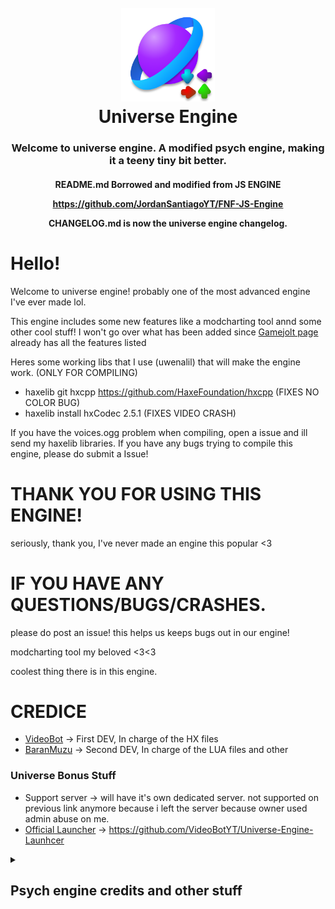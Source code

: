 <h1 align="center">
  <br>
  <a href="https://github.com/VideoBotYT/Universe-Engine"><img src="assets/exclude/images/universe.png" alt="universe" width="150"></a>
  <br>
  <b>Universe Engine</b>
  <br>
</h1>
<h3 align="center">
  <b>Welcome to universe engine. A modified psych engine, making it a teeny tiny bit better.</b>
</h3>
<h4 align="center">
  README.md Borrowed and modified from JS ENGINE
  
  https://github.com/JordanSantiagoYT/FNF-JS-Engine

  
  CHANGELOG.md is now the universe engine changelog.
</h4>

# Hello!

Welcome to universe engine!
probably one of the most advanced engine I've ever made lol.

This engine includes some new features like a modcharting tool annd some other cool stuff!
I won't go over what has been added since [Gamejolt page](https://gamejolt.com/games/universeengine/935086) already has all the features listed

Heres some working libs that I use (uwenalil) that will make the engine work. (ONLY FOR COMPILING)
* haxelib git hxcpp https://github.com/HaxeFoundation/hxcpp (FIXES NO COLOR BUG)
* haxelib install hxCodec 2.5.1 (FIXES VIDEO CRASH)

If you have the voices.ogg problem when compiling, open a issue and ill send my haxelib libraries.
If you have any bugs trying to compile this engine, please do submit a Issue!

# THANK YOU FOR USING THIS ENGINE!
seriously, thank you, I've never made an engine this popular <3

# IF YOU HAVE ANY QUESTIONS/BUGS/CRASHES.
please do post an issue! this helps us keeps bugs out in our engine!

modcharting tool my beloved <3<3

coolest thing there is in this engine.

# CREDICE
* [VideoBot](https://linktr.ee/videobot) -> First DEV, In charge of the HX files
* [BaranMuzu](https://www.youtube.com/@BaranMuzu) -> Second DEV, In charge of the LUA files and other

### Universe Bonus Stuff
* Support server -> will have it's own dedicated server. not supported on previous link anymore because i left the server because owner used admin abuse on me.
* [Official Launcher](https://github.com/VideoBotYT/Universe-Engine-Launhcer) -> https://github.com/VideoBotYT/Universe-Engine-Launhcer

<details>
  <summary><h2>Psych engine credits and other stuff</h2></summary>

# Friday Night Funkin' - Psych Engine
Engine originally used on [Mind Games Mod](https://gamebanana.com/mods/301107), intended to be a fix for the vanilla version's many issues while keeping the casual play aspect of it. Also aiming to be an easier alternative to newbie coders.

## Installation:
You must have [the most up-to-date version of Haxe](https://haxe.org/download/), seriously, stop using 4.1.5, it misses some stuff.

Follow a Friday Night Funkin' source code compilation tutorial, after this you will need to install LuaJIT.

To install LuaJIT do this: `haxelib git linc_luajit https://github.com/nebulazorua/linc_luajit` on a Command prompt/PowerShell

...Or if you don't want your mod to be able to run .lua scripts, delete the "LUA_ALLOWED" line on Project.xml


If you get an error about StatePointer when using Lua, run `haxelib remove linc_luajit` into Command Prompt/PowerShell, then re-install linc_luajit.

If you want video support on your mod, simply do `haxelib install hxCodec` on a Command prompt/PowerShell

otherwise, you can delete the "VIDEOS_ALLOWED" Line on Project.xml

## Credits:
* Shadow Mario - Programmer
* RiverOaken - Artist
* Yoshubs - Assistant Programmer

### Special Thanks
* bbpanzu - Ex-Programmer
* shubs - New Input System
* SqirraRNG - Crash Handler and Base code for Chart Editor's Waveform
* KadeDev - Fixed some cool stuff on Chart Editor and other PRs
* iFlicky - Composer of Psync and Tea Time, also made the Dialogue Sounds
* PolybiusProxy - .MP4 Video Loader Library (hxCodec)
* Keoiki - Note Splash Animations
* Smokey - Sprite Atlas Support
* Nebula the Zorua - LUA JIT Fork and some Lua reworks
_____________________________________

# Features

## Attractive animated dialogue boxes:

![](https://user-images.githubusercontent.com/44785097/127706669-71cd5cdb-5c2a-4ecc-871b-98a276ae8070.gif)


## Mod Support
* Probably one of the main points of this engine, you can code in .lua files outside of the source code, making your own weeks without even messing with the source!
* Comes with a Mod Organizing/Disabling Menu.


## Atleast one change to every week:
### Week 1:
  * New Dad Left sing sprite
  * Unused stage lights are now used
### Week 2:
  * Both BF and Skid & Pump does "Hey!" animations
  * Thunders does a quick light flash and zooms the camera in slightly
  * Added a quick transition/cutscene to Monster
### Week 3:
  * BF does "Hey!" during Philly Nice
  * Blammed has a cool new colors flash during that sick part of the song
### Week 4:
  * Better hair physics for Mom/Boyfriend (Maybe even slightly better than Week 7's :eyes:)
  * Henchmen die during all songs. Yeah :(
### Week 5:
  * Bottom Boppers and GF does "Hey!" animations during Cocoa and Eggnog
  * On Winter Horrorland, GF bops her head slower in some parts of the song.
### Week 6:
  * On Thorns, the HUD is hidden during the cutscene
  * Also there's the Background girls being spooky during the "Hey!" parts of the Instrumental

## Cool new Chart Editor changes and countless bug fixes
![](https://github.com/ShadowMario/FNF-PsychEngine/blob/main/docs/img/chart.png?raw=true)
* You can now chart "Event" notes, which are bookmarks that trigger specific actions that usually were hardcoded on the vanilla version of the game.
* Your song's BPM can now have decimal values
* You can manually adjust a Note's strum time if you're really going for milisecond precision
* You can change a note's type on the Editor, it comes with two example types:
  * Alt Animation: Forces an alt animation to play, useful for songs like Ugh/Stress
  * Hey: Forces a "Hey" animation instead of the base Sing animation, if Boyfriend hits this note, Girlfriend will do a "Hey!" too.

## Multiple editors to assist you in making your own Mod
![Screenshot_3](https://user-images.githubusercontent.com/44785097/144629914-1fe55999-2f18-4cc1-bc70-afe616d74ae5.png)
* Working both for Source code modding and Downloaded builds!

## Story mode menu rework:
![](https://i.imgur.com/UB2EKpV.png)
* Added a different BG to every song (less Tutorial)
* All menu characters are now in individual spritesheets, makes modding it easier.

## Credits menu
![Screenshot_1](https://user-images.githubusercontent.com/44785097/144632635-f263fb22-b879-4d6b-96d6-865e9562b907.png)
* You can add a head icon, name, description and a Redirect link for when the player presses Enter while the item is currently selected.

## Awards/Achievements
* The engine comes with 16 example achievements that you can mess with and learn how it works (Check Achievements.hx and search for "checkForAchievement" on PlayState.hx)

## Options menu:
* You can change Note colors, Delay and Combo Offset, Controls and Preferences there.
 * On Preferences you can toggle Downscroll, Middlescroll, Anti-Aliasing, Framerate, Low Quality, Note Splashes, Flashing Lights, etc.

## Other gameplay features:
* When the enemy hits a note, their strum note also glows.
* Lag doesn't impact the camera movement and player icon scaling anymore.
* Some stuff based on Week 7's changes has been put in (Background colors on Freeplay, Note splashes)
* You can reset your Score on Freeplay/Story Mode by pressing Reset button.
* You can listen to a song or adjust Scroll Speed/Damage taken/etc. on Freeplay by pressing Space.
